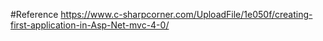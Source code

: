 #Reference
https://www.c-sharpcorner.com/UploadFile/1e050f/creating-first-application-in-Asp-Net-mvc-4-0/